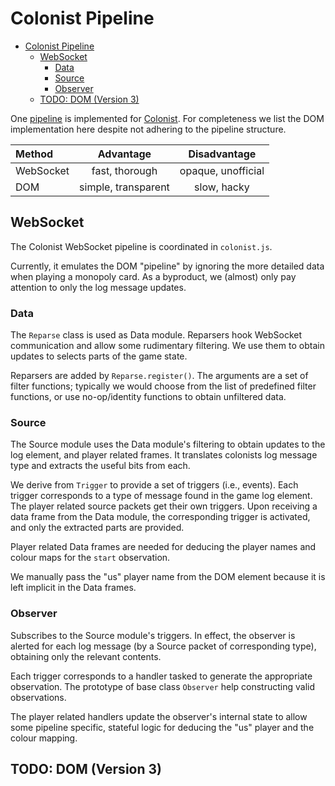 <!-- The auto generated table likes to produce this error -->
<!-- markdownlint-disable link-fragments -->

# Colonist Pipeline

<!--toc:start-->
- [Colonist Pipeline](#colonist-pipeline)
  - [WebSocket](#websocket)
    - [Data](#data)
    - [Source](#source)
    - [Observer](#observer)
  - [TODO: DOM (Version 3)](#todo-dom-version-3)
<!--toc:end-->

One [pipeline](../pipelines.md) is implemented for [Colonist][Colonist]. For
completeness we list the DOM implementation here despite not adhering to the
pipeline structure.

| Method | Advantage | Disadvantage |
|:-|:-:|:-:|
| WebSocket | fast, thorough | opaque, unofficial |
| DOM | simple, transparent | slow, hacky |

## WebSocket

The Colonist WebSocket pipeline is coordinated in `colonist.js`.

Currently, it emulates the DOM "pipeline" by ignoring the more detailed data
when playing a monopoly card. As a byproduct, we (almost) only pay attention to
only the log message updates.

### Data

The `Reparse` class is used as Data module. Reparsers hook WebSocket
communication and allow some rudimentary filtering. We use them to obtain
updates to selects parts of the game state.

Reparsers are added by `Reparse.register()`. The arguments are a set of filter
functions; typically we would choose from the list of predefined filter
functions, or use no-op/identity functions to obtain unfiltered data.

### Source

The Source module uses the Data module's filtering to obtain updates to the log
element, and player related frames. It translates colonists log message type and
extracts the useful bits from each.

We derive from `Trigger` to provide a set of triggers (i.e., events). Each
trigger corresponds to a type of message found in the game log element. The
player related source packets get their own triggers. Upon receiving a data
frame from the Data module, the corresponding trigger is activated, and only the
extracted parts are provided.

Player related Data frames are needed for deducing the player names and colour
maps for the `start` observation.

We manually pass the "us" player name from the DOM element because it is left
implicit in the Data frames.

### Observer

Subscribes to the Source module's triggers. In effect, the observer is alerted
for each log message (by a Source packet of corresponding type), obtaining only
the relevant contents.

Each trigger corresponds to a handler tasked to generate the appropriate
observation. The prototype of base class `Observer` help constructing valid
observations.

The player related handlers update the observer's internal state to allow some
pipeline specific, stateful logic for deducing the "us" player and the colour
mapping.

## TODO: DOM (Version 3)

<!--
 !  ╭─────────────────────────────────────────────────────────╮
 !  │ Links                                                   │
 !  ╰─────────────────────────────────────────────────────────╯
-->

[Colonist]: https://colonist.io/ "Colonist homepage"
